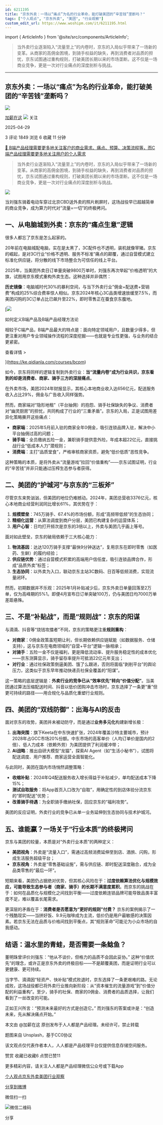 ```yaml
---
id: 6211195
title: "京东外卖：一场以“痛点”为名的行业革命，能打破美团的“辛苦钱”垄断吗？"
tags: ["个人观点", "京东外卖", "美团", "行业观察"]
custom_edit_url: https://www.woshipm.com/it/6211195.html
---
```

import { ArticleInfo } from '@site/src/components/ArticleInfo';

<ArticleInfo
    author="加薪在这"
    authorLink="https://www.woshipm.com/u/1073708"
    published="2025-04-29"
    views={1849}
    comments={3}
    collects={6}
/>

> 当外卖行业逐渐陷入“流量至上”的内卷时，京东的入局似乎带来了一场新的变革。从商家的高佣金困境，到骑手权益的缺失，再到消费者对品质的担忧，京东试图通过重构规则，打破美团长期以来的市场垄断。这不仅是一场商业竞争，更是一次对行业痛点的深度剖析与挑战。

---

## 京东外卖：一场以“痛点”为名的行业革命，能打破美团的“辛苦钱”垄断吗？

[![](https://static.woshipm.com/pmapp_avatar_20250217142505_6053.jpeg?imageView2/1/w/72/h/72/q/100)](https://www.woshipm.com/u/1073708)

[加薪在这](https://www.woshipm.com/u/1073708) ![](https://static.woshipm.com/tag/1101_1@2x.png) 关注

2025-04-29

3 评论 1849 浏览 6 收藏 11 分钟

[🔗 B端产品经理需要更多地关注客户的商业需求、痛点、预算、决策流程等，而C端产品经理需要更多地关注用户的个人需求](https://ke.qidianla.com/courses/bcpm)

> 当外卖行业逐渐陷入“流量至上”的内卷时，京东的入局似乎带来了一场新的变革。从商家的高佣金困境，到骑手权益的缺失，再到消费者对品质的担忧，京东试图通过重构规则，打破美团长期以来的市场垄断。这不仅是一场商业竞争，更是一次对行业痛点的深度剖析与挑战。

![](https://image.woshipm.com/2023/10/31/97195bfc-77e9-11ee-be6e-00163e142b65.jpg)

当刘强东骑着电动车穿过北京CBD送外卖的照片刷屏时，这场战役早已超越简单的商业竞争，成为算力时代对”流量=一切”的终极拷问。

## 一、从电脑城到外卖：京东的“痛点生意”逻辑

很多人都忘了京东是怎么起家的。

20年前在电脑城配电脑，实在是太黑了，3C配件也不透明，装机就像宰猪。京东的崛起，是对3C行业“价格不透明、服务不标准”痛点的颠覆，通过自营模式建立标准化供应链，将分散的线下市场整合为可信任的线上平台。

2025年，当美团外卖日订单量突破9800万单时，刘强东再次举起”价格透明”的大旗，试图用京东模式重构外卖生态。这种选择并非偶然：

**历史镜像**：电脑城时代30%的暴利空间，与当下外卖行业”佣金+配送费+营销费”构成的25%综合费率惊人相似。京东2024年核心3C品类增速放缓至7.5%，而美团闪购的3C订单占比已飙升至22%，即时零售正在蚕食京东腹地。

[![](https://image.woshipm.com/2023/08/02/72b77e4e-30e3-11ee-88e7-00163e0b5ff3.png)

如何定义B端产品及B端产品经理方法论

相较于C端产品，B端产品最大的特点是：面向特定领域用户，且数量少得多，但更注重对用户专业领域操作流程的深度挖掘——也就是专业性更强，与业务的结合更紧密。

查看详情 >

](https://ke.qidianla.com/courses/bcpm)

如今，京东将同样的逻辑复制到外卖行业：**当“流量内卷”成为行业共识，京东看到的却是消费者、商家、骑手三方的深层痛点**。

在外卖市场，美团2024年财报显示，其核心本地商业收入达656亿元，配送服务收入占比29%，佣金与广告收入同样强势。

然而，商家端对“隐形地租”（平台抽佣）的抱怨、骑手社保缺失的争议、消费者对“幽灵厨房”的担忧，共同构成了行业的“三重矛盾”。京东的入局，正是试图用差异化策略撕开这些痛点：

*   **商家端**：2025年5月前入驻的商家全年0佣金，吸引连锁品牌入驻，解决中小平台抽佣过高的问题；
*   **骑手端**：全员缴纳五险一金，兼职骑手提供意外险，年成本超22亿元，直接挑战行业“低成本人力”潜规则；
*   **消费端**：主打“品质堂食”，严格审核商家资质，避免“低价低质”恶性竞争。

这种策略的本质，是将外卖从“流量游戏”拉回“价值重构”——京东试图证明，行业的“辛苦钱”并非只能通过压榨生态参与者获得。

## 二、美团的“护城河”与京东的“三板斧”

尽管京东来势汹汹，但美团的地位仍难撼动。2024年，美团总营收3376亿元，核心本地商业经营利润同比增长61%，其优势在于：

1.  **规模壁垒**：745万骑手、67.4%的市场份额，形成“高频带低频”的生态协同；
2.  **精细化运营**：从算法调度到商户分层，美团已构建复杂的运营体系；
3.  **用户心智**：日均打开频次是京东的3倍以上，外卖与美团几乎画上等号。

面对如此壁垒，京东的破局依赖于三大核心能力：

1.  **物流基因**：达达120万骑手支撑“最快9分钟送达”，复用京东在即时零售（如医药、生鲜）的履约经验；
2.  **供应链优势**：通过自营模式积累的高端用户信任度，吸引连锁品牌合作，形成“品质外卖”标签；
3.  **生态协同**：以外卖为入口，联动京东主站3C数码、日百等低频消费，实现流量闭环。

然而，初期数据并不乐观：2025年1月补贴减少后，京东外卖日单量回落至2万单，仅为高峰期的5%1。即便4月宣布日订单突破100万，仍与美团日均7000万单差距悬殊。

## 三、不是“补贴战”，而是“规则战”：京东的阳谋

与滴滴、抖音等“烧钱攻擂者”不同，京东的策略更注重**规则重构**：

*   **对商家**：0佣金政策虽短期让利，但长期依赖供应链赋能（如数据服务、仓储支持），这与京东在电商领域的“自营+平台”逻辑一脉相承；
*   **对骑手**：五险一金不仅是福利，更是降低流动率、提升服务稳定性的成本优化——京东测算显示，骑手留存率提升可抵消22亿元年支出；
*   **对行业**：通过社保政策倒逼美团、饿了么跟进，否则将面临“剥削平台”的舆论压力，这类似于京东早年推动快递员社保全覆盖的“阳谋”。

这一策略的底层逻辑是：**外卖行业的竞争已从“效率优先”转向“价值分配”**。当美团通过算法压缩配送时间、抖音以低价团购冲击市场时，京东选择了一条更“重”但更可持续的路径——用合规化与品质化重塑行业规则。

## 四、美团的“双线防御”：出海与AI的反击

面对京东的攻势，美团并未被动防守，而是通过**业务多元化**构建新增长极：

1.  **出海突围**：旗下Keeta在中东快速扩张，2024年覆盖沙特主要城市，预计2028年占GCC市场20%份额。中东市场的高客单价（人均订单价是国内的2倍）、低人力成本（依赖外劳）为美团提供了利润缓冲带；
2.  **AI战略**：推出自研大模型“龙猫”，探索AI Agent（如“生活小秘书”），试图将配送调度、用户推荐、商家运营全面智能化。

与此同时，美团在国内市场悄然调整策略：

*   **收缩补贴**：2024年Q4配送服务收入增长得益于补贴减少，单均配送成本下降15%；
*   **测试自取服务**：将App首页入口改为“自取”，用确定性的到店体验分流京东的“即时配送”优势；
*   **改善骑手待遇**：为全职骑手缴纳社保，回应京东的“福利攻势”。

美团的反应证明，外卖行业的竞争已从单一业务延伸到生态协同与技术护城河。

## 五、谁能赢？一场关于“行业本质”的终极拷问

京东与美团的较量，本质是对“外卖行业本质”的两种定义：

*   **美团视角**：外卖是“流量入口”，需通过高频消费延伸至到店、酒旅、闪购，形成生活服务超级平台；
*   **京东视角**：外卖是“零售基础设施”，需与供应链、即时配送深度融合，成为全品类零售的“最后一环”。

短期来看，美团仍占据绝对优势，但其核心风险在于：**过度依赖算法优化与规模效应，可能导致生态参与者（商家、骑手）的长期不满意度累积**。而京东的挑战在于：如何在品质化与规模化之间找到平衡——过度依赖连锁品牌可能导致品类丰富度不足，难以覆盖长尾需求。

更深层的矛盾在于：**消费者是否愿意为“更好的规则”付费？** 京东的案例揭示了一个残酷现实——当拼好饭、9.9元咖啡成为主流，低价仍是用户最敏感的决策因素。若京东无法在品质与价格间找到平衡点，其“规则革命”可能沦为小众市场的自我感动。

## 结语：温水里的青蛙，是否需要一条鲶鱼？

董明珠曾评价刘强东：“他从不谈价，但格力的品质不会因此妥协。” 这种“价值优先”的理念，或许正是京东外卖的终极目标——不是颠覆美团，而是证明行业可以更健康、更可持续。

当字节、滴滴因“轻资产、快补贴”模式败退时，京东选择了一条更艰难的路。无论成败，这场战役都已将外卖行业推向新阶段：从“资本催生的流量游戏”到“价值分配的利益重构”。至少，骑手的社保、商家的0佣金、消费者的品质选择，让我们看到了一丝改变的可能。

正如王兴所言：“预测未来最好的方式是创造它。” 而刘强东的答案或许是：“创造未来，先从解决痛点开始。”

本文由 @加薪在这 原创发布于人人都是产品经理。未经许可，禁止转载

题图来自 Unsplash，基于CC0协议

该文观点仅代表作者本人，人人都是产品经理平台仅提供信息存储空间服务。

赞赏 收藏已收藏6 点赞已赞11

更多精彩内容，请关注人人都是产品经理微信公众号或下载App

[个人观点](https://www.woshipm.com/tag/%e4%b8%aa%e4%ba%ba%e8%a7%82%e7%82%b9)[京东外卖](https://www.woshipm.com/tag/%e4%ba%ac%e4%b8%9c%e5%a4%96%e5%8d%96)[美团](https://www.woshipm.com/tag/%e7%be%8e%e5%9b%a2)[行业观察](https://www.woshipm.com/tag/%e8%a1%8c%e4%b8%9a%e8%a7%82%e5%af%9f)

[分享到微博](https://service.weibo.com/share/share.php?appkey=2775287854&title=京东外卖：一场以“痛点”为名的行业革命，能打破美团的“辛苦钱”垄断吗？&url=https://www.woshipm.com/it/6211195.html&pic=https://image.woshipm.com/2023/10/31/97195bfc-77e9-11ee-be6e-00163e142b65.jpg)

微信扫一扫

![微信二维码](https://api.pwmqr.com/qrcode/create/?url=https://www.woshipm.com/it/6211195.html)

分享